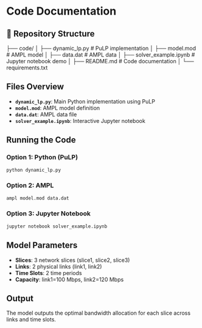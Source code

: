 # Code Documentation

## 📁 Repository Structure
├── code/
│   ├── dynamic_lp.py          # PuLP implementation
│   ├── model.mod              # AMPL model
│   ├── data.dat               # AMPL data
│   ├── solver_example.ipynb   # Jupyter notebook demo
│   ├── README.md              # Code documentation
│   └── requirements.txt       

## Files Overview

- **`dynamic_lp.py`**: Main Python implementation using PuLP
- **`model.mod`**: AMPL model definition
- **`data.dat`**: AMPL data file
- **`solver_example.ipynb`**: Interactive Jupyter notebook

## Running the Code

### Option 1: Python (PuLP)
```bash
python dynamic_lp.py
```

### Option 2: AMPL
```bash
ampl model.mod data.dat
```

### Option 3: Jupyter Notebook
```bash
jupyter notebook solver_example.ipynb
```

## Model Parameters

- **Slices**: 3 network slices (slice1, slice2, slice3)
- **Links**: 2 physical links (link1, link2)
- **Time Slots**: 2 time periods
- **Capacity**: link1=100 Mbps, link2=120 Mbps

## Output

The model outputs the optimal bandwidth allocation for each slice across links and time slots.
